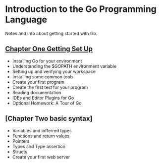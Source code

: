 # Introduction to the Go Programming Language
Notes and info about getting started with Go.


## [Chapter One Getting Set Up](./chapter-one.md)
- Installing Go for your environment
- Understanding the $GOPATH environment variable
- Setting up and verifying your workspace
- Installing some common tools
- Create your first program
- Create the first test for your program
- Reading documentation
- IDEs and Editor Plugins for Go
- Optional Homework: A Tour of Go

## [Chapter Two basic syntax]
- Variables and infferred types
- Functions and return values
- Pointers
- Types and Type assertion
- Structs
- Create your first web server
